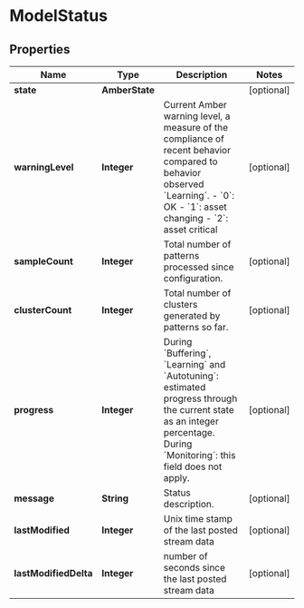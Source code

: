 

# ModelStatus


## Properties

| Name | Type | Description | Notes |
|------------ | ------------- | ------------- | -------------|
|**state** | **AmberState** |  |  [optional] |
|**warningLevel** | **Integer** | Current Amber warning level, a measure of the compliance of recent behavior compared to behavior observed &#x60;Learning&#x60;.  - &#x60;0&#x60;: OK - &#x60;1&#x60;: asset changing - &#x60;2&#x60;: asset critical |  [optional] |
|**sampleCount** | **Integer** | Total number of patterns processed since configuration. |  [optional] |
|**clusterCount** | **Integer** | Total number of clusters generated by patterns so far. |  [optional] |
|**progress** | **Integer** | During &#x60;Buffering&#x60;, &#x60;Learning&#x60; and &#x60;Autotuning&#x60;: estimated progress through the current state as an integer percentage.  During &#x60;Monitoring&#x60;: this field does not apply. |  [optional] |
|**message** | **String** | Status description. |  [optional] |
|**lastModified** | **Integer** | Unix time stamp of the last posted stream data |  [optional] |
|**lastModifiedDelta** | **Integer** | number of seconds since the last posted stream data |  [optional] |



